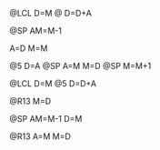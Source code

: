 @LCL
D=M
@
D=D+A

@SP
AM=M-1

A=D
M=M


@5
D=A
@SP
A=M
M=D
@SP
M=M+1

@LCL
D=M
@5
D=D+A

@R13
M=D

@SP
AM=M-1
D=M

@R13
A=M
M=D

